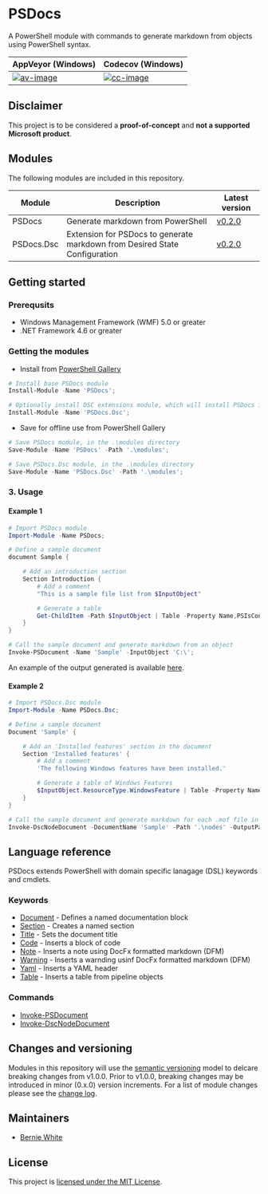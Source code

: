 # PSDocs

A PowerShell module with commands to generate markdown from objects using PowerShell syntax.

| AppVeyor (Windows) | Codecov (Windows) |
| --- | --- |
| [![av-image][]][av-site] | [![cc-image][]][cc-site] |

[av-image]: https://ci.appveyor.com/api/projects/status/pl7tu7ktue388n7s
[av-site]: https://ci.appveyor.com/project/BernieWhite/psdocs
[cc-image]: https://codecov.io/gh/BernieWhite/PSDocs/branch/master/graph/badge.svg
[cc-site]: https://codecov.io/gh/BernieWhite/PSDocs

## Disclaimer

This project is to be considered a **proof-of-concept** and **not a supported Microsoft product**.

## Modules

The following modules are included in this repository.

| Module     | Description | Latest version |
| ------     | ----------- | -------------- |
| PSDocs     | Generate markdown from PowerShell | [v0.2.0][psg-psdocs] |
| PSDocs.Dsc | Extension for PSDocs to generate markdown from Desired State Configuration | [v0.2.0][psg-psdocsdsc] |

[psg-psdocs]: https://www.powershellgallery.com/packages/PSDocs
[psg-psdocsdsc]: https://www.powershellgallery.com/packages/PSDocs.Dsc

## Getting started

### Prerequsits

- Windows Management Framework (WMF) 5.0 or greater
- .NET Framework 4.6 or greater

### Getting the modules

- Install from [PowerShell Gallery][psg-psdocs]

```powershell
# Install base PSDocs module
Install-Module -Name 'PSDocs';
```

```powershell
# Optionally install DSC extensions module, which will install PSDocs if not already installed
Install-Module -Name 'PSDocs.Dsc';
```

- Save for offline use from PowerShell Gallery

```powershell
# Save PSDocs module, in the .\modules directory
Save-Module -Name 'PSDocs' -Path '.\modules';

# Save PSDocs.Dsc module, in the .\modules directory
Save-Module -Name 'PSDocs.Dsc' -Path '.\modules';
```

### 3. Usage

#### Example 1

```powershell
# Import PSDocs module
Import-Module -Name PSDocs;

# Define a sample document
document Sample {

    # Add an introduction section
    Section Introduction {
        # Add a comment
        "This is a sample file list from $InputObject"

        # Generate a table
        Get-ChildItem -Path $InputObject | Table -Property Name,PSIsContainer
    }
}

# Call the sample document and generate markdown from an object
Invoke-PSDocument -Name 'Sample' -InputObject 'C:\';
```

An example of the output generated is available [here](/docs/examples/Get-child-item-output.md).

#### Example 2

```powershell
# Import PSDocs.Dsc module
Import-Module -Name PSDocs.Dsc;

# Define a sample document
Document 'Sample' {

    # Add an 'Installed features' section in the document
    Section 'Installed features' {
        # Add a comment
        'The following Windows features have been installed.'

        # Generate a table of Windows Features
        $InputObject.ResourceType.WindowsFeature | Table -Property Name,Ensure;
    }
}

# Call the sample document and generate markdown for each .mof file in the .\nodes directory
Invoke-DscNodeDocument -DocumentName 'Sample' -Path '.\nodes' -OutputPath '.\docs';
```

## Language reference

PSDocs extends PowerShell with domain specific lanagage (DSL) keywords and cmdlets.

### Keywords

- [Document](/docs/keywords/Document.md) - Defines a named documentation block
- [Section](/docs/keywords/Section.md) - Creates a named section
- [Title](/docs/keywords/Title.md) - Sets the document title
- [Code](/docs/keywords/Code.md) - Inserts a block of code
- [Note](/docs/keywords/Note.md) - Inserts a note using DocFx formatted markdown (DFM)
- [Warning](/docs/keywords/Warning.md) - Inserts a warnding usinf DocFx formatted markdown (DFM)
- [Yaml](/docs/keywords/Yaml.md) - Inserts a YAML header
- [Table](/docs/keywords/Table.md) - Inserts a table from pipeline objects

### Commands

- [Invoke-PSDocument](/docs/commands/Invoke-PSDocument.md)
- [Invoke-DscNodeDocument](/docs/commands/Invoke-DscNodeDocument.md)

## Changes and versioning

Modules in this repository will use the [semantic versioning](http://semver.org/) model to delcare breaking changes from v1.0.0. Prior to v1.0.0, breaking changes may be introduced in minor (0.x.0) version increments. For a list of module changes please see the [change log](changelog.md).

## Maintainers

- [Bernie White](https://github.com/BernieWhite)

## License

This project is [licensed under the MIT License](LICENSE).

[psg-psdocs]: https://www.powershellgallery.com/packages/PSDocs